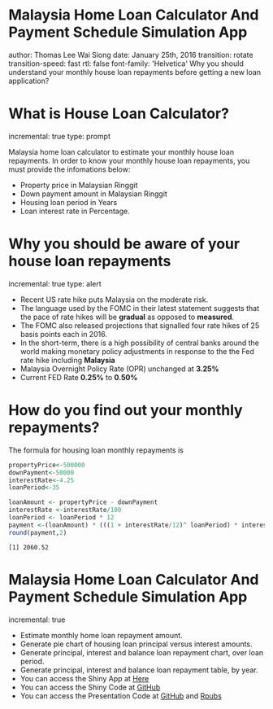 Malaysia Home Loan Calculator And Payment Schedule Simulation App
========================================================
author: Thomas Lee Wai Siong
date: January 25th, 2016
transition: rotate
transition-speed: fast
rtl: false
font-family: 'Helvetica'
Why you should understand your monthly house loan repayments before getting a new loan application?

What is House Loan Calculator?
========================================================
incremental: true
type: prompt

Malaysia home loan calculator to estimate your monthly house loan repayments.
In order to know your monthly house loan repayments, you must provide the infomations below:

- Property price in Malaysian Ringgit
- Down payment amount in Malaysian Ringgit
- Housing loan period in Years
- Loan interest rate in Percentage.

Why you should be aware of your house loan repayments
========================================================
incremental: true
type: alert

- Recent US rate hike puts Malaysia on the moderate risk.
- The language used by the FOMC in their latest statement suggests that the pace of rate hikes will be **gradual** as opposed to **measured**.
- The FOMC also released projections that signalled four rate hikes of 25 basis points each in 2016.
- In the short-term, there is a high possibility of central banks around the world
making monetary policy adjustments in response to the the Fed rate hike including **Malaysia**
- Malaysia Overnight Policy Rate (OPR) unchanged at **3.25%**
- Current FED Rate **0.25%** to **0.50%**


How do you find out your monthly repayments?
========================================================

The formula for housing loan monthly repayments is

```r
propertyPrice<-500000
downPayment<-50000
interestRate<-4.25
loanPeriod<-35

loanAmount <- propertyPrice - downPayment
interestRate <-interestRate/100
loanPeriod <- loanPeriod * 12 
payment <-(loanAmount) * (((1 + interestRate/12)^ loanPeriod) * interestRate)/(12 * (((1+interestRate/12)^ loanPeriod) - 1))
round(payment,2)
```

```
[1] 2060.52
```

Malaysia Home Loan Calculator And Payment Schedule Simulation App
========================================================
incremental: true
- Estimate monthly home loan repayment amount.
- Generate pie chart of housing loan principal versus interest amounts.
- Generate principal, interest and balance loan repayment chart, over loan period.
- Generate principal, interest and balance loan repayment table, by year.
- You can access the Shiny App at [Here](https://leewaisiong.shinyapps.io/ShinyWebApp/)
- You can access the Shiny Code at [GitHub](https://github.com/flyingfox22/ShinyWebApp)
- You can access the Presentation Code at [GitHub](https://github.com/flyingfox22/ShinyWebAppPresentation) and [Rpubs](http://rpubs.com/flyingfox22/MalaysiaHomeLoanCalculatorApp)

